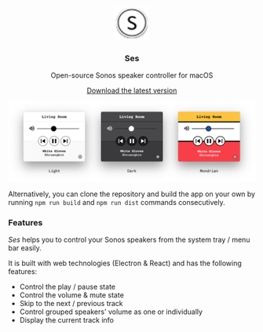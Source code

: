 <p align="center">
  <img src="https://github.com/dbilgili/Ses/blob/files/images/logo.svg?sanitize=true" height="70" width="70">
  <h3 align="center">Ses</h3>
  <p align="center">Open-source Sonos speaker controller for macOS<p>
  <p align="center"><a href="https://github.com/dbilgili/Ses/raw/files/Ses-1.0.2-mac.zip">Download the latest version</a><p>
</p>


<img width="920" alt="screenshot" src="https://github.com/dbilgili/Ses/blob/files/images/screnshoots.png?raw=true">


Alternatively, you can clone the repository and build the app on your own by running `npm run build` and `npm run dist` commands consecutively.

### Features

_Ses_ helps you to control your Sonos speakers from the system tray / menu bar easily.


It is built with web technologies (Electron & React) and has the following features:

- Control the play / pause state
- Control the volume & mute state
- Skip to the next / previous track
- Control grouped speakers' volume as one or individually
- Display the current track info
